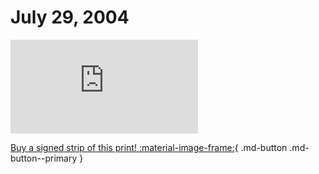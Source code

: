# July 29, 2004

![](https://www.achewood.com/comic.php?date=07292004)

[Buy a signed strip of this print! :material-image-frame:](https://achewood-holiday-pop-up.myshopify.com/products/strip#07292004){ .md-button .md-button--primary }
